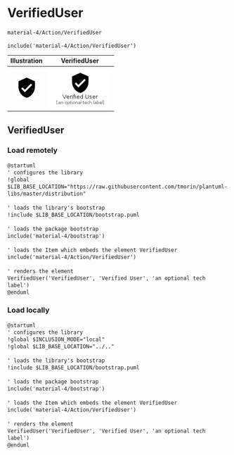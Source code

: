 # VerifiedUser


```text
material-4/Action/VerifiedUser
```

```text
include('material-4/Action/VerifiedUser')
```



| Illustration | VerifiedUser |
| :---: | :---: |
| ![illustration for Illustration](../../material-4/Action/VerifiedUser.png) | ![illustration for VerifiedUser](../../material-4/Action/VerifiedUser.Local.png) |




## VerifiedUser

### Load remotely
```plantuml
@startuml
' configures the library
!global $LIB_BASE_LOCATION="https://raw.githubusercontent.com/tmorin/plantuml-libs/master/distribution"

' loads the library's bootstrap
!include $LIB_BASE_LOCATION/bootstrap.puml

' loads the package bootstrap
include('material-4/bootstrap')

' loads the Item which embeds the element VerifiedUser
include('material-4/Action/VerifiedUser')

' renders the element
VerifiedUser('VerifiedUser', 'Verified User', 'an optional tech label')
@enduml
```

### Load locally
```plantuml
@startuml
' configures the library
!global $INCLUSION_MODE="local"
!global $LIB_BASE_LOCATION="../.."

' loads the library's bootstrap
!include $LIB_BASE_LOCATION/bootstrap.puml

' loads the package bootstrap
include('material-4/bootstrap')

' loads the Item which embeds the element VerifiedUser
include('material-4/Action/VerifiedUser')

' renders the element
VerifiedUser('VerifiedUser', 'Verified User', 'an optional tech label')
@enduml
```

